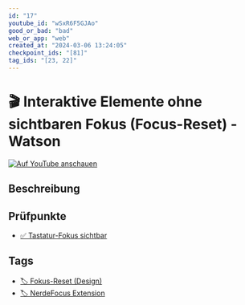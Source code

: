 ```yaml
---
id: "17"
youtube_id: "wSxR6F5GJAo"
good_or_bad: "bad"
web_or_app: "web"
created_at: "2024-03-06 13:24:05"
checkpoint_ids: "[81]"
tag_ids: "[23, 22]"
---
```


# 🎬 Interaktive Elemente ohne sichtbaren Fokus (Focus-Reset) - Watson

[![Auf YouTube anschauen](https://img.youtube.com/vi/wSxR6F5GJAo/sddefault.jpg)](https://youtu.be/wSxR6F5GJAo)

## Beschreibung



## Prüfpunkte

- [✅ Tastatur-Fokus sichtbar](/de/wcag/2.4.7-fokus-sichtbar/tastatur-fokus-sichtbar)

## Tags

- [🏷️ Fokus-Reset (Design)](/de/tags/fokus-reset-design)
- [🏷️ NerdeFocus Extension](/de/tags/nerdefocus-extension)
